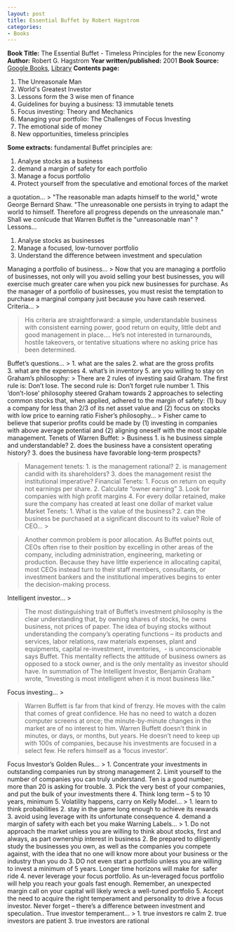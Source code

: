 ```yaml
---
layout: post
title: Essential Buffet by Robert Hagstrom
categories:
- Books
---
```


**Book Title:** The Essential Buffet - Timeless Principles for the new Economy **Author:** Robert G. Hagstrom **Year written/published:** 2001 **Book Source:** [Google Books](http://books.google.com/books?id=pZ6W_wgW2ZIC&pg=PA229&dq=Essential+Buffet&as_brr=0&sig=68URtrcGEMEACqS7Rf9W6kzHESc), [Library](http://vistaweb.nlb.gov.sg/cgi-bin/cw_cgi?fullRecord+30241+3002+10217390+1+0) **Contents page:**
1. The Unreasonale Man
2. World's Greatest Investor
3. Lessons form the 3 wise men of finance
4. Guidelines for buying a business: 13 immutable tenets
5. Focus investing: Theory and Mechanics
6. Managing your portfolio: The Challenges of Focus Investing
7. The emotional side of money
8. New opportunities, timeless principles

**Some extracts:** fundamental Buffet principles are:
1. Analyse stocks as a business
2. demand a margin of safety for each portfolio
3. Manage a focus portfolio
4. Protect yourself from the speculative and emotional forces of the market

a quotation... > "The reasonable man adapts himself to the world," wrote George Bernard Shaw. "The unreasonable one persists in trying to adapt the world to himself. Therefore all progress depends on the unreasonale man." Shall we conlcude that Warren Buffet is the "unreasonable man" ?
Lessons...
1. Analyse stocks as businesses
2. Manage a focused, low-turnover portfolio
3. Understand the difference between investment and speculation

Managing a portfolio of business… > Now that you are managing a portfolio of businesses, not only will you avoid selling your best businesses, you will exercise much greater care when you pick new businesses for purchase. As the manager of a portfolio of businesses, you must resist the temptation to purchase a marginal company just because you have cash reserved.
Criteria… >

> His criteria are straightforward: a simple, understandable business with consistent earning power, good return on equity, little debt and good management in place…. He’s not interested in turnarounds, hostile takeovers, or tentative situations where no asking price has been determined.

Buffet’s questions… > 1. what are the sales 2. what are the gross profits 3. what are the expenses 4. what’s in inventory 5. are you willing to stay on
Graham’s philosophy: > There are 2 rules of investing said Graham. The first rule is: Don’t lose. The second rule is: Don’t forget rule number 1. This ‘don’t-lose’ philosophy steered Graham towards 2 approaches to selecting common stocks that, when applied, adhered to the margin of safety: (1) buy a company for less than 2/3 of its net asset value and (2) focus on stocks with low price to earning ratio
Fisher’s philosophy… > Fisher came to believe that superior profits could be made by (1) investing in companies with above average potential and (2) aligning oneself with the most capable management.
Tenets of Warren Buffet: > Business 1. is he business simple and understandable? 2. does the business have a consistent operating history? 3. does the business have favorable long-term prospects?
> Management tenets: 1. is the management rational? 2. is management candid with its shareholders? 3. does the management resist the institutional imperative?
> Financial Tenets: 1. Focus on return on equity not earnings per share. 2. Calculate “owner earning” 3. Look for companies with high profit margins 4. For every dollar retained, make sure the company has created at least one dollar of market value
> Market Tenets: 1. What is the value of the business? 2. can the business be purchased at a significant discount to its value?
Role of CEO… >

> Another common problem is poor allocation. As Buffet points out, CEOs often rise to their position by excelling in other areas of the company, including administration, engineering, marketing or production. Because they have little experience in allocating capital, most CEOs instead turn to their staff members, consultants, or investment bankers and the institutional imperatives begins to enter the decision-making process.

Intelligent investor… >

> The most distinguishing trait of Buffet’s investment philosophy is the clear understanding that, by owning shares of stocks, he owns business, not prices of paper. The idea of buying stocks without understanding the company’s operating functions – its products and services, labor relations, raw materials expenses, plant and equipments, capital re-investment, inventories,  - is unconscionable says Buffet. This mentality reflects the attitude of business owners as opposed to a stock owner, and is the only mentality as investor should have. In summation of The Intelligent Investor, Benjamin Graham wrote, “Investing is most intelligent when it is most business like.”

Focus investing… >

> Warren Buffett is far from that kind of frenzy. He moves with the calm that comes of great confidence. He has no need to watch a dozen computer screens at once; the minute-by-minute changes in the market are of no interest to him. Warren Buffett doesn’t think in minutes, or days, or months, but years. He doesn’t need to keep up with 100s of companies, because his investments are focused in a select few. He refers himself as a ‘focus investor’.

Focus Investor’s Golden Rules… > 1. Concentrate your investments in outstanding companies run by strong management 2. Limit yourself to the number of companies you can truly understand. Ten is a good number; more than 20 is asking for trouble. 3. Pick the very best of your companies, and put the bulk of your investments there 4. Think long term – 5 to 10 years, minimum 5. Volatility happens, carry on
Kelly Model… > 1. learn to think probabilities 2. stay in the game long enough to achieve its rewards 3. avoid using leverage with its unfortunate consequence 4. demand a margin of safety with each bet you make
Warning Labels… > 1. Do not approach the market unless you are willing to think about stocks, first and always, as part ownership interest in business 2. Be prepared to diligently study the businesses you own, as well as the companies you compete against, with the idea that no one will know more about your business or the industry than you do 3. DO not even start a portfolio unless you are willing to invest a minimum of 5 years. Longer time horizons will make for  safer ride 4. never leverage your focus portfolio. As un-leveraged focus portfolio will help you reach your goals fast enough. Remember, an unexpected margin call on your capital will likely wreck a well-tuned portfolio 5. Accept the need to acquire the right temperament and personality to drive a focus investor. Never forget – there’s a difference between investment and speculation..
True investor temperament… > 1. true investors re calm 2. true investors are patient 3. true investors are rational
